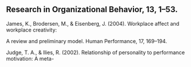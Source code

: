## Research in Organizational Behavior, 13, 1–53.

James, K., Brodersen, M., & Eisenberg, J. (2004). Workplace affect and workplace creativity:

A review and preliminary model. Human Performance, 17, 169–194.

Judge, T. A., & Ilies, R. (2002). Relationship of personality to performance motivation: A meta-